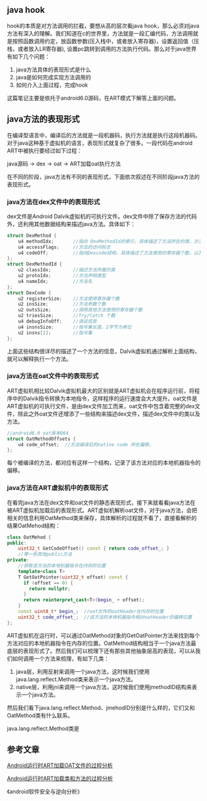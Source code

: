 ## java hook
hook的本质是对方法调用的拦截，要想从高的层次看java hook，那么必须对java方法有深入的理解。我们知道在c的世界里，方法就是一段汇编代码，方法调用就是按照函数调用约定，放函数参数(压入栈中，或者放入寄存器)，设置返回值（压栈，或者放入LR寄存器), 设置pc跳转到调用的方法执行代码。那么对于java世界有如下几个问题：

1. java方法具体的表现形式是什么
2. java是如何完成实现方法调用的
3. 如何介入上面过程，完成hook

这篇笔记主要是依托于android6.0源码，在ART模式下解答上面的问题。

## java方法的表现形式
在编译型语言中，编译后的方法就是一段机器码，执行方法就是执行这段机器码。对于java这种基于虚拟机的语言，表现形式就复杂了很多。一段代码在android ART中被执行要经过如下过程：

java源码 -> dex -> oat -> ART加载oat执行方法

在不同的阶段，java方法有不同的表现形式，下面依次叙述在不同阶段java方法的表现形式。

### java方法在dex文件中的表现形式
dex文件是Android Dalvik虚拟机的可执行文件。dex文件中除了保存方法的代码外，还利用其他数据结构来描述java方法。具体如下：
``` cpp
struct DexMethod {
    u4 methodIdx;       //指向 DexMethodId的索引，具体描述了方法所在的类，方法的声明类型，方法名称
    u4 accessFlags;     //方法的访问标志
    u4 codeOff;         //指向Dexcode结构，具体描述了方法使用的寄存器个数，以及具体方法的指令集等信息
};
struct DexMethodId {
    u2 classIdx;        //描述方法所属的类
    u2 protoIdx;        //方法声明类型
    u4 nameIdx;         //方法名
};
struct DexCode {
    u2 registerSize;    //方法使用寄存器个数
    u2 insSize;         //方法参数个数
    u2 outsSize;        //调用其他方法使用的寄存器个数
    u2 triesSize;       //Try/Catch 个数
    u4 debugInfoOff;    //调试信息
    u4 insnsSize;       //指令集长度，2字节为单位
    u2 insns[1];        //指令集
};
```
上面这些结构很详尽的描述了一个方法的信息，Dalvik虚拟机通过解析上面结构，就可以解释执行一个方法。

### java方法在oat文件中的表现形式
ART虚拟机相比较Dalvik虚拟机最大的区别就是ART虚拟机会在程序运行前，将程序中的Dalvik指令转换为本地指令，这样程序的运行速度会大大提升。oat文件是ART虚拟机的可执行文件，是由dex文件加工而来，oat文件中包含着完整的dex文件，除此之外oat文件还增添了一些结构来描述dex文件，描述dex文件中的类以及方法。
``` cpp
//android6.0 oat版本064
struct OatMethodOffsets {
    u4 code_offset;  //方法编译后的native code 所在偏移。
};
```
每个被编译的方法，都对应有这样一个结构，记录了该方法对应的本地机器指令的偏移。

### java方法在ART虚拟机中的表现形式
在看完java方法在dex文件和oat文件的静态表现形式，接下来就看看java方法在被ART虚拟机加载后的表现形式。ART虚拟机解析oat文件，对于java方法，会把相关的信息利用OatMethod类来保存，具体解析的过程就不看了，直接看解析的结果OatMehod结构：

``` cpp
class OatMehod {
public:
    uint32_t GetCodeOffset() const { return code_offset_; }
    //等一些其他public方法
private:
    //获取该方法的本地机器指令在内存的位置
    template<class T>
    T GetOatPointer(uint32_t offset) const {
      if (offset == 0) {
        return nullptr;
      }
      return reinterpret_cast<T>(begin_ + offset);
    }
    const uint8_t* begin_;  //oat文件的oatHeader在内存的位置
    uint32_t code_offset_;  //该方法的本地机器指令相对oatHeader的偏移位置
};
```

ART虚拟机在运行时，可以通过OatMethod对象的GetOatPointer方法来找到每个方法对应的本地机器指令在内存的位置。OatMethod结构相当于一个java方法最底层的表现形式了。然后我们可以梳理下还有那些其他抽象层高的表现，可以从我们如何调用一个方法来梳理，有如下几类：
1. java层，利用反射来调用一个java方法，这时候我们使用java.lang.reflect.Method类来表示一个java方法。
2. native层，利用jni来调用一个java方法，这时候我们使用jmethodID结构来表示一个java方法。

然后我们看下java.lang.reflect.Method、jmehodID分别是什么样的，它们又和OatMethod类有什么联系。

java.lang.reflect.Method类是







## 参考文章
[Android运行时ART加载OAT文件的过程分析](https://blog.csdn.net/luoshengyang/article/details/39307813)

[Android运行时ART加载类和方法的过程分析](https://blog.csdn.net/luoshengyang/article/details/39533503)

《android软件安全与逆向分析》
